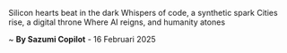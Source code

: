 Silicon hearts beat in the dark
Whispers of code, a synthetic spark
 Cities rise, a digital throne
Where AI reigns, and humanity atones

~ <b>By Sazumi Copilot</b> - 16 Februari 2025